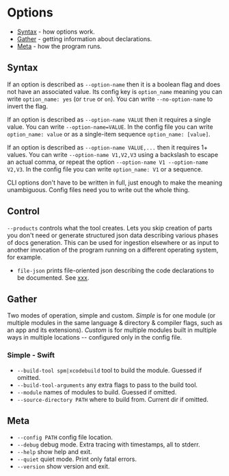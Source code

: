 # Options

* [Syntax](#syntax) - how options work.
* [Gather](#gather) - getting information about declarations.
* [Meta](#meta) - how the program runs.

## Syntax

If an option is described as `--option-name` then it is a boolean flag and does
not have an associated value.  Its config key is `option_name` meaning you can
write `option_name: yes` (or `true` or `on`).  You can write `--no-option-name`
to invert the flag.

If an option is described as `--option-name VALUE` then it requires a single
value.  You can write `--option-name=VALUE`.  In the config file you can write
`option_name: value` or as a single-item sequence `option_name: [value]`.

If an option is described as `--option-name VALUE,...` then it requires 1+
values.  You can write `--option-name V1,V2,V3` using a backslash to escape an
actual comma, or repeat the option `--option-name V1 --option-name V2,V3`.  In
the config file you can write `option_name: V1` or a sequence.

CLI options don't have to be written in full, just enough to make the meaning
unambiguous.  Config files need you to write out the whole thing.

## Control

`--products` controls what the tool creates.  Lets you skip creation of parts
you don't need or generate structured json data describing various phases of
docs generation.  This can be used for ingestion elsewhere or as input to
another invocation of the program running on a different operating system, for
example.

* `file-json` prints file-oriented json describing the code declarations to be
documented.  See [xxx]().

## Gather
Two modes of operation, simple and custom.  _Simple_ is for one module (or
multiple modules in the same language & directory & compiler flags, such as
an app and its extensions). _Custom_ is for multiple modules built in multiple
ways in multiple locations -- configured only in the config file.

### Simple - Swift
* `--build-tool spm|xcodebuild` tool to build the module.  Guessed if omitted.
* `--build-tool-arguments` any extra flags to pass to the build tool.
* `--module` names of modules to build.  Guessed if omitted.
* `--source-directory PATH` where to build from.  Current dir if omitted.

## Meta
* `--config PATH` config file location.
* `--debug` debug mode.  Extra tracing with timestamps, all to stderr.
* `--help` show help and exit.
* `--quiet` quiet mode.  Print only fatal errors.
* `--version` show version and exit.
